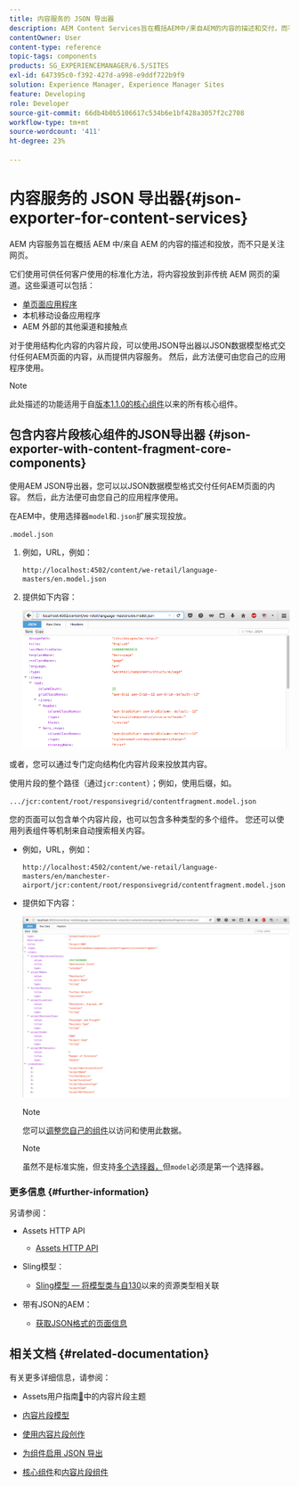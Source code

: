 ```yaml
---
title: 内容服务的 JSON 导出器
description: AEM Content Services旨在概括AEM中/来自AEM的内容的描述和交付，而不只是关注网页。 它们使用可供任何客户使用的标准化方法，将内容投放到非传统AEM网页的渠道。
contentOwner: User
content-type: reference
topic-tags: components
products: SG_EXPERIENCEMANAGER/6.5/SITES
exl-id: 647395c0-f392-427d-a998-e9ddf722b9f9
solution: Experience Manager, Experience Manager Sites
feature: Developing
role: Developer
source-git-commit: 66db4b0b5106617c534b6e1bf428a3057f2c2708
workflow-type: tm+mt
source-wordcount: '411'
ht-degree: 23%

---
```


# 内容服务的 JSON 导出器{#json-exporter-for-content-services}

AEM 内容服务旨在概括 AEM 中/来自 AEM 的内容的描述和投放，而不只是关注网页。

它们使用可供任何客户使用的标准化方法，将内容投放到非传统 AEM 网页的渠道。这些渠道可以包括：

* [单页面应用程序](spa-walkthrough.md)
* 本机移动设备应用程序
* AEM 外部的其他渠道和接触点

对于使用结构化内容的内容片段，可以使用JSON导出器以JSON数据模型格式交付任何AEM页面的内容，从而提供内容服务。 然后，此方法便可由您自己的应用程序使用。

>[!NOTE]
>
>此处描述的功能适用于自[版本1.1.0的核心组件](https://experienceleague.adobe.com/docs/experience-manager-core-components/using/introduction.html?lang=zh-Hans)以来的所有核心组件。

## 包含内容片段核心组件的JSON导出器 {#json-exporter-with-content-fragment-core-components}

使用AEM JSON导出器，您可以以JSON数据模型格式交付任何AEM页面的内容。 然后，此方法便可由您自己的应用程序使用。

在AEM中，使用选择器`model`和`.json`扩展实现投放。

`.model.json`

1. 例如，URL，例如：

   ```shell
   http://localhost:4502/content/we-retail/language-masters/en.model.json
   ```

1. 提供如下内容：

   ![chlimage_1-192](assets/chlimage_1-192.png)

或者，您可以通过专门定向结构化内容片段来投放其内容。

使用片段的整个路径（通过`jcr:content`）；例如，使用后缀，如。

`.../jcr:content/root/responsivegrid/contentfragment.model.json`

您的页面可以包含单个内容片段，也可以包含多种类型的多个组件。 您还可以使用列表组件等机制来自动搜索相关内容。

* 例如，URL，例如：

  ```shell
  http://localhost:4502/content/we-retail/language-masters/en/manchester-airport/jcr:content/root/responsivegrid/contentfragment.model.json
  ```

* 提供如下内容：

  ![chlimage_1-193](assets/chlimage_1-193.png)

  >[!NOTE]
  >
  >您可以[调整您自己的组件](/help/sites-developing/json-exporter-components.md)以访问和使用此数据。

  >[!NOTE]
  >
  >虽然不是标准实施，但支持[多个选择器，](json-exporter-components.md#multiple-selectors)但`model`必须是第一个选择器。

### 更多信息 {#further-information}

另请参阅：

* Assets HTTP API

   * [Assets HTTP API](/help/assets/mac-api-assets.md)

* Sling模型：

   * [Sling模型 — 将模型类与自130](https://sling.apache.org/documentation/bundles/models.html#associating-a-model-class-with-a-resource-type-since-130)以来的资源类型相关联

* 带有JSON的AEM：

   * [获取JSON格式的页面信息](/help/sites-developing/pageinfo.md)

## 相关文档 {#related-documentation}

有关更多详细信息，请参阅：

* Assets用户指南[&#128279;](/help/assets/content-fragments/content-fragments.md)中的内容片段主题

* [内容片段模型](/help/assets/content-fragments/content-fragments-models.md)
* [使用内容片段创作](/help/sites-authoring/content-fragments.md)
* [为组件启用 JSON 导出](/help/sites-developing/json-exporter-components.md)

* [核心组件](https://experienceleague.adobe.com/docs/experience-manager-core-components/using/introduction.html?lang=zh-Hans)和[内容片段组件](https://experienceleague.adobe.com/docs/experience-manager-core-components/using/wcm-components/content-fragment-component.html)
